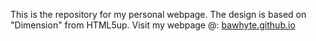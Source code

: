 This is the repository for my personal webpage. The design is based on "Dimension" from HTML5up. 
Visit my webpage @: [bawhyte.github.io](https://bawhyte.github.io/)
